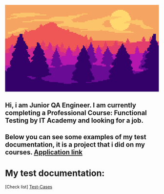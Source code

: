![Header](https://github.com/LozkoMatvei/LozkoMATVEI/blob/main/assets/1.png)

## Hi, i am Junior QA Engineer. I am currently completing a Professional Course: Functional Testing by IT Academy and looking for a job.
## Below you can see some examples of my test documentation, it is a project that i did on my courses. [Application link](https://application.forex.com/ie/step/1)

# My test documentation:
[Check list]
[Test-Cases](https://docs.google.com/spreadsheets/d/1rXJpgJXrE8V4ku9viwPdePHrG9MIepsSLmdNCcKwbgw/edit#gid=0)

